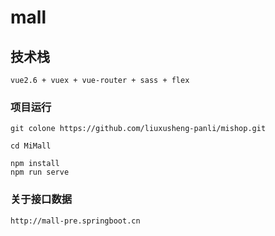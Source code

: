 # mall

## 技术栈
```
vue2.6 + vuex + vue-router + sass + flex
```

### 项目运行
```
git colone https://github.com/liuxusheng-panli/mishop.git

cd MiMall

npm install
npm run serve
```
### 关于接口数据
```
http://mall-pre.springboot.cn
```


